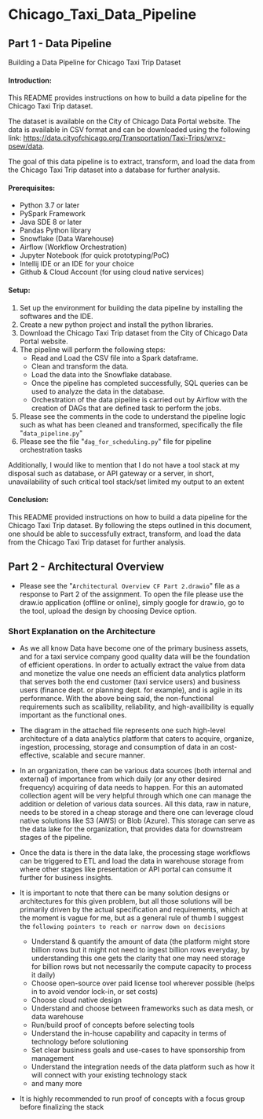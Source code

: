 
# Chicago_Taxi_Data_Pipeline

## Part 1 - Data Pipeline
Building a Data Pipeline for Chicago Taxi Trip Dataset

#### Introduction:

This README provides instructions on how to build a data pipeline for the Chicago Taxi Trip dataset.

The dataset is available on the City of Chicago Data Portal website. The data is available in CSV format and can be downloaded using the following link: https://data.cityofchicago.org/Transportation/Taxi-Trips/wrvz-psew/data.

The goal of this data pipeline is to extract, transform, and load the data from the Chicago Taxi Trip dataset into a database for further analysis.

#### Prerequisites:
- Python 3.7 or later 
- PySpark Framework 
- Java SDE 8 or later 
- Pandas Python library 
- Snowflake (Data Warehouse)
- Airflow (Workflow Orchestration)
- Jupyter Notebook (for quick prototyping/PoC)
- Intellij IDE or an IDE for your choice 
- Github & Cloud Account (for using cloud native services)

#### Setup:
1. Set up the environment for building the data pipeline by installing the softwares and the IDE.
2. Create a new python project and install the python libraries. 
3. Download the Chicago Taxi Trip dataset from the City of Chicago Data Portal website. 
4. The pipeline will perform the following steps:
   - Read and Load the CSV file into a Spark dataframe.
   - Clean and transform the data.
   - Load the data into the Snowflake database.
   - Once the pipeline has completed successfully, SQL queries can be used to analyze the data in the database.
   - Orchestration of the data pipeline is carried out by Airflow with the creation of DAGs that are defined task to perform the jobs.
5. Please see the comments in the code to understand the pipeline logic such as what has been cleaned and transformed, specifically the file "`data_pipeline.py`"
6. Please see the file "`dag_for_scheduling.py`" file for pipeline orchestration tasks

Additionally, I would like to mention that I do not have a tool stack at my disposal such as database, or API gateway or a server, in short, unavailability of such critical tool stack/set limited my output to an extent

#### Conclusion:
This README provided instructions on how to build a data pipeline for the Chicago Taxi Trip dataset. By following the steps outlined in this document, one should be able to successfully extract, transform, and load the data from the Chicago Taxi Trip dataset for further analysis.

## Part 2 - Architectural Overview
- Please see the "`Architectural Overview CF Part 2.drawio`" file as a response to Part 2 of the assignment. To open the file please use the draw.io application (offline or online), simply google for draw.io, go to the tool, upload the design by choosing Device option. 

### Short Explanation on the Architecture 

- As we all know Data have become one of the primary business assets, and for a taxi service company good quality data will be the foundation of efficient operations. In order to actually 
extract the value from data and monetize the value one needs an efficient data analytics platform that serves both the end customer (taxi service users) and business users (finance dept. or planning dept. for example), and is agile in its performance. 
With the above being said, the non-functional requirements such as scalibility, reliability, and high-availibility is equally important as the functional ones. 

- The diagram in the attached file represents one such high-level architecture of a data analytics platform that caters to acquire, organize, ingestion, processing, storage and consumption of data in an cost-effective, scalable and secure manner.
- In an organization, there can be various data sources (both internal and external) of importance from which daily (or any other desired frequency) acquiring of data needs to happen. For this an automated collection agent will be very helpful through which one can manage the addition or deletion of various data sources. All this data, raw in nature, needs to be stored
in a cheap storage and there one can leverage cloud native solutions like S3 (AWS) or Blob (Azure). 
This storage can serve as the data lake for the organization, that provides data for downstream stages of the pipeline. 
- Once the data is there in the data lake, the processing stage workflows can be triggered to ETL and load the data in warehouse storage from where other stages like presentation or API portal can consume it further for business insights.
- It is important to note that there can be many solution designs or architectures for this given problem, but all those solutions will be primarily driven by the actual specification and requirements, which at the moment is vague for me, but as a general rule of thumb I suggest the `following pointers to reach or narrow down on decisions`
  - Understand & quantify the amount of data (the platform might store billion rows but it might not need to ingest billion rows everyday, by understanding this one gets the clarity that one may need storage for billion rows but not necessarily the compute capacity to process it daily)
  - Choose open-source over paid license tool wherever possible (helps in to avoid vendor lock-in, or set costs)
  - Choose cloud native design 
  - Understand and choose between frameworks such as data mesh, or data warehouse
  - Run/build proof of concepts before selecting tools 
  - Understand the in-house capability and capacity in terms of technology before solutioning
  - Set clear business goals and use-cases to have sponsorship from management 
  - Understand the integration needs of the data platform such as how it will connect with your existing technology stack
  - and many more
- It is highly recommended to run proof of concepts with a focus group before finalizing the stack



